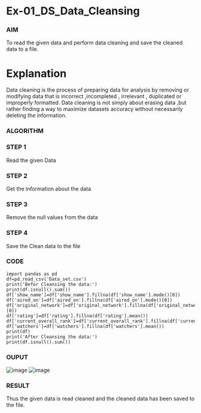 # Ex-01_DS_Data_Cleansing


### AIM 
To read the given data and perform data cleaning and save the cleaned data to a file. 

# Explanation 
Data cleaning is the process of preparing data for analysis by removing or modifying data that is incorrect ,incompleted , irrelevant , duplicated or improperly formatted. 
Data cleaning is not simply about erasing data ,but rather finding a way to maximize datasets accuracy without necessarily deleting the information. 

### ALGORITHM 
### STEP 1
Read the given Data
### STEP 2
Get the information about the data
### STEP 3
Remove the null values from the data
### STEP 4
Save the Clean data to the file


### CODE 
```
import pandas as pd 
df=pd.read_csv('Data_set.csv')
print('Befor Cleansing the data:')
print(df.isnull().sum())
df['show_name']=df['show_name'].fillna(df['show_name'].mode()[0])
df['aired_on']=df['aired_on'].fillna(df['aired_on'].mode()[0])
df['original_network']=df['original_network'].fillna(df['original_network'].mode()[0])
df['rating']=df['rating'].fillna(df['rating'].mean())
df['current_overall_rank']=df['current_overall_rank'].fillna(df['current_overall_rank'].median())
df['watchers']=df['watchers'].fillna(df['watchers'].mean())
print(df)
print('After Cleansing the data:')
print(df.isnull().sum())
```
### OUPUT
![image](https://user-images.githubusercontent.com/94810884/160634158-1fa0120f-ecf9-40e3-9997-e0fbbfec18ee.png)
![image](https://user-images.githubusercontent.com/94810884/160634208-8c18101a-ed6f-4499-a695-ce165b0bfc54.png)

### RESULT 
Thus the given data is read cleaned and the cleaned data has been saved to the file.

